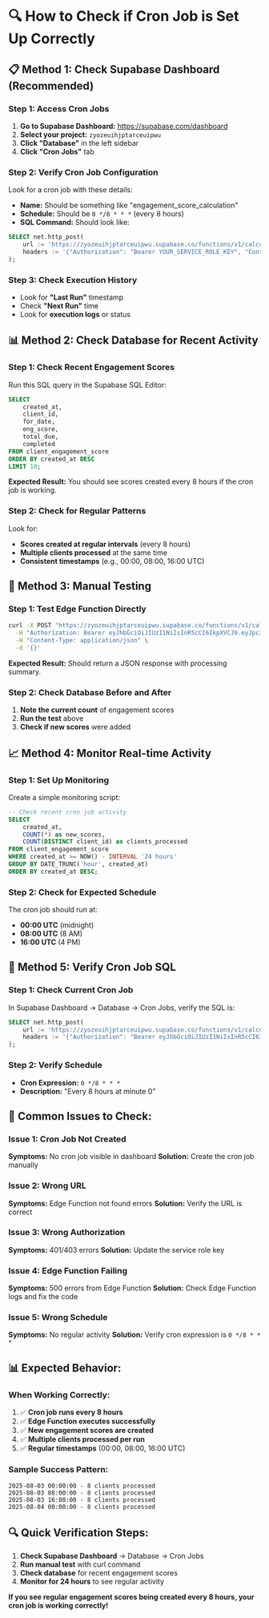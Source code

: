 # 🔍 How to Check if Cron Job is Set Up Correctly

## 📋 **Method 1: Check Supabase Dashboard (Recommended)**

### **Step 1: Access Cron Jobs**
1. **Go to Supabase Dashboard:** https://supabase.com/dashboard
2. **Select your project:** `zyozeuihjptarceuipwu`
3. **Click "Database"** in the left sidebar
4. **Click "Cron Jobs"** tab

### **Step 2: Verify Cron Job Configuration**
Look for a cron job with these details:
- **Name:** Should be something like "engagement_score_calculation"
- **Schedule:** Should be `0 */8 * * *` (every 8 hours)
- **SQL Command:** Should look like:
```sql
SELECT net.http_post(
    url := 'https://zyozeuihjptarceuipwu.supabase.co/functions/v1/calculate_engagement_score_improved',
    headers := '{"Authorization": "Bearer YOUR_SERVICE_ROLE_KEY", "Content-Type": "application/json"}'
);
```

### **Step 3: Check Execution History**
- Look for **"Last Run"** timestamp
- Check **"Next Run"** time
- Look for **execution logs** or status

## 📊 **Method 2: Check Database for Recent Activity**

### **Step 1: Check Recent Engagement Scores**
Run this SQL query in the Supabase SQL Editor:

```sql
SELECT 
    created_at,
    client_id,
    for_date,
    eng_score,
    total_due,
    completed
FROM client_engagement_score 
ORDER BY created_at DESC 
LIMIT 10;
```

**Expected Result:** You should see scores created every 8 hours if the cron job is working.

### **Step 2: Check for Regular Patterns**
Look for:
- **Scores created at regular intervals** (every 8 hours)
- **Multiple clients processed** at the same time
- **Consistent timestamps** (e.g., 00:00, 08:00, 16:00 UTC)

## 🧪 **Method 3: Manual Testing**

### **Step 1: Test Edge Function Directly**
```bash
curl -X POST "https://zyozeuihjptarceuipwu.supabase.co/functions/v1/calculate_engagement_score_improved" \
  -H "Authorization: Bearer eyJhbGciOiJIUzI1NiIsInR5cCI6IkpXVCJ9.eyJpc3MiOiJzdXBhYmFzZSIsInJlZiI6Inp5b3pldWloanB0YXJjZXVpcHd1Iiwicm9sZSI6InNlcnZpY2Vfcm9sZSIsImlhdCI6MTc0NjU5MDM4MiwiZXhwIjoyMDYyMTY2MzgyfQ.V_NAQUDtm3C9yRLCalSG-My7HDG-Mx57gcvNI9mpRTU" \
  -H "Content-Type: application/json" \
  -d '{}'
```

**Expected Result:** Should return a JSON response with processing summary.

### **Step 2: Check Database Before and After**
1. **Note the current count** of engagement scores
2. **Run the test** above
3. **Check if new scores** were added

## 📈 **Method 4: Monitor Real-time Activity**

### **Step 1: Set Up Monitoring**
Create a simple monitoring script:

```sql
-- Check recent cron job activity
SELECT 
    created_at,
    COUNT(*) as new_scores,
    COUNT(DISTINCT client_id) as clients_processed
FROM client_engagement_score 
WHERE created_at >= NOW() - INTERVAL '24 hours'
GROUP BY DATE_TRUNC('hour', created_at)
ORDER BY created_at DESC;
```

### **Step 2: Check for Expected Schedule**
The cron job should run at:
- **00:00 UTC** (midnight)
- **08:00 UTC** (8 AM)
- **16:00 UTC** (4 PM)

## 🔧 **Method 5: Verify Cron Job SQL**

### **Step 1: Check Current Cron Job**
In Supabase Dashboard → Database → Cron Jobs, verify the SQL is:

```sql
SELECT net.http_post(
    url := 'https://zyozeuihjptarceuipwu.supabase.co/functions/v1/calculate_engagement_score_improved',
    headers := '{"Authorization": "Bearer eyJhbGciOiJIUzI1NiIsInR5cCI6IkpXVCJ9.eyJpc3MiOiJzdXBhYmFzZSIsInJlZiI6Inp5b3pldWloanB0YXJjZXVpcHd1Iiwicm9sZSI6InNlcnZpY2Vfcm9sZSIsImlhdCI6MTc0NjU5MDM4MiwiZXhwIjoyMDYyMTY2MzgyfQ.V_NAQUDtm3C9yRLCalSG-My7HDG-Mx57gcvNI9mpRTU", "Content-Type": "application/json"}'
);
```

### **Step 2: Verify Schedule**
- **Cron Expression:** `0 */8 * * *`
- **Description:** "Every 8 hours at minute 0"

## 🚨 **Common Issues to Check:**

### **Issue 1: Cron Job Not Created**
**Symptoms:** No cron job visible in dashboard
**Solution:** Create the cron job manually

### **Issue 2: Wrong URL**
**Symptoms:** Edge Function not found errors
**Solution:** Verify the URL is correct

### **Issue 3: Wrong Authorization**
**Symptoms:** 401/403 errors
**Solution:** Update the service role key

### **Issue 4: Edge Function Failing**
**Symptoms:** 500 errors from Edge Function
**Solution:** Check Edge Function logs and fix the code

### **Issue 5: Wrong Schedule**
**Symptoms:** No regular activity
**Solution:** Verify cron expression is `0 */8 * * *`

## 📊 **Expected Behavior:**

### **When Working Correctly:**
1. ✅ **Cron job runs every 8 hours**
2. ✅ **Edge Function executes successfully**
3. ✅ **New engagement scores are created**
4. ✅ **Multiple clients processed per run**
5. ✅ **Regular timestamps** (00:00, 08:00, 16:00 UTC)

### **Sample Success Pattern:**
```
2025-08-03 00:00:00 - 8 clients processed
2025-08-03 08:00:00 - 8 clients processed  
2025-08-03 16:00:00 - 8 clients processed
2025-08-04 00:00:00 - 8 clients processed
```

## 🔍 **Quick Verification Steps:**

1. **Check Supabase Dashboard** → Database → Cron Jobs
2. **Run manual test** with curl command
3. **Check database** for recent engagement scores
4. **Monitor for 24 hours** to see regular activity

**If you see regular engagement scores being created every 8 hours, your cron job is working correctly!** 